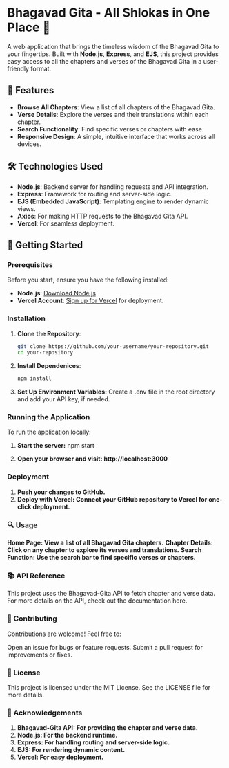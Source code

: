 # Bhagavad Gita - All Shlokas in One Place 📜

A web application that brings the timeless wisdom of the Bhagavad Gita to your fingertips. Built with **Node.js**, **Express**, and **EJS**, this project provides easy access to all the chapters and verses of the Bhagavad Gita in a user-friendly format.

## 🌟 Features

- **Browse All Chapters**: View a list of all chapters of the Bhagavad Gita.
- **Verse Details**: Explore the verses and their translations within each chapter.
- **Search Functionality**: Find specific verses or chapters with ease.
- **Responsive Design**: A simple, intuitive interface that works across all devices.

## 🛠️ Technologies Used

- **Node.js**: Backend server for handling requests and API integration.
- **Express**: Framework for routing and server-side logic.
- **EJS (Embedded JavaScript)**: Templating engine to render dynamic views.
- **Axios**: For making HTTP requests to the Bhagavad Gita API.
- **Vercel**: For seamless deployment.

## 🚀 Getting Started

### Prerequisites

Before you start, ensure you have the following installed:

- **Node.js**: [Download Node.js](https://nodejs.org/en/)
- **Vercel Account**: [Sign up for Vercel](https://vercel.com/signup) for deployment.

### Installation

1. **Clone the Repository**:

   ```bash
   git clone https://github.com/your-username/your-repository.git
   cd your-repository

2. **Install Dependenices**:
   ```bash
   npm install

3. **Set Up Environment Variables:**
Create a .env file in the root directory and add your API key, if needed.

### Running the Application
To run the application locally:

1. **Start the server:**
npm start

2. **Open your browser and visit: http://localhost:3000**

### Deployment

1. **Push your changes to GitHub.**
2. **Deploy with Vercel: Connect your GitHub repository to Vercel for one-click deployment.**

### 🔍 Usage
**Home Page: View a list of all Bhagavad Gita chapters.**
**Chapter Details: Click on any chapter to explore its verses and translations.**
**Search Function: Use the search bar to find specific verses or chapters.**

### 📚 API Reference
This project uses the Bhagavad-Gita API to fetch chapter and verse data. For more details on the API, check out the documentation here.

### 🤝 Contributing
Contributions are welcome! Feel free to:

Open an issue for bugs or feature requests.
Submit a pull request for improvements or fixes.

### 📝 License
This project is licensed under the MIT License. See the LICENSE file for more details.

### 👏 Acknowledgements
1. **Bhagavad-Gita API: For providing the chapter and verse data.**
2. **Node.js: For the backend runtime.**
3. **Express: For handling routing and server-side logic.**
4. **EJS: For rendering dynamic content.**
5. **Vercel: For easy deployment.**
